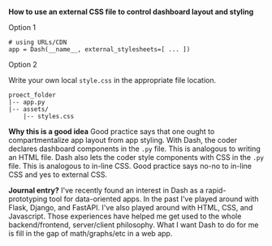 **How to use an external CSS file to control dashboard layout and styling**

Option 1
```
# using URLs/CDN
app = Dash(__name__, external_stylesheets=[ ... ])
```

Option 2

Write your own local `style.css` in the appropriate file location.
```
proect_folder
|-- app.py
|-- assets/
    |-- styles.css
```

**Why this is a good idea**
Good practice says that one ought to compartmentalize app layout from app styling.
With Dash, the coder declares dashboard components in the `.py` file.
This is analogous to writing an HTML file.
Dash also lets the coder style components with CSS in the `.py` file.
This is analogous to in-line CSS.
Good practice says no-no to in-line CSS and yes to external CSS.

**Journal entry?**
I've recently found an interest in Dash as a rapid-prototyping tool for data-oriented apps.
In the past I've played around with Flask, Django, and FastAPI.
I've also played around with HTML, CSS, and Javascript.
Those experiences have helped me get used to the whole backend/frontend, server/client philosophy.
What I want Dash to do for me is fill in the gap of math/graphs/etc in a web app.
